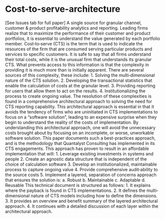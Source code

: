 # Cost-to-serve-architecture
[See Issues tab for full paper] A single source for granular channel, customer &amp; product profitability analytics and reporting. Leading firms realize that to maximize the performance of their customer and product portfolios, it is essential to understand the value generated by each portfolio member. Cost‐to‐serve (CTS) is the term that is used to indicate the resources of the firm that are consumed serving particular products and services to specific customers.  It is safe to say that all firms understand their total costs, while it is the unusual firm that understands its granular CTS.    What prevents access to this information is that the complexity in providing it is much more than is initially apparent. There are several sources of this complexity, these include:    1. Solving the multi‐dimensional nature of the CTS solution. 2. Developing the transactional statistics that enable the calculation of costs at the granular level. 3. Providing reporting for users that allow them to act on the results. 4. Institutionalizing the process to create ongoing value.    The resolution of these complexities is found in a comprehensive architectural approach to solving the need for CTS reporting capability.  This architectural approach is essential in that it avoids the tendency of firms who are uninitiated in CTS implementations to focus on a “software solution”, leading to an expensive surprise when they begin to understand the reality of the costs of implementation.  By understanding this architectural approach, one will avoid the unnecessary costs brought about by focusing on an incomplete, or worse, unworkable software solution.    This paper documents such a best-practices approach, and is the methodology that Quantalyst Consulting has implemented in its CTS engagements.  This approach has proven to result in an affordable implementation that will:    1. Leverage existing investments in systems and people 2. Create an agnostic data structure that is independent of the choice of calculation software 3. Develop an institutionalized, maintainable process to capture ongoing value 4. Provide comprehensive audit‐ability to the source costs 5. Implement a layered, separation of concerns approach that ensures the solution is: a. Robust b. Maintainable  c. Adaptable d. Reusable    This technical document is structured as follows:    1. It explains where the payback is found in CTS implementations. 2. It defines the multi‐dimensional nature of CTS models including how to define the dimensions. 3. It provides an overview and benefit summary of the layered architectural approach. 4. It continues with a detailed discussion of each layer within the architectural approach. 
